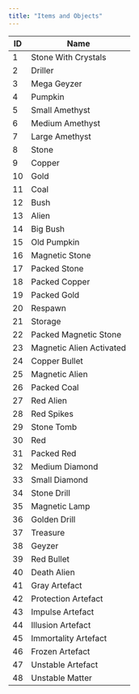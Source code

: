 ```yaml
---
title: "Items and Objects"
---
```


| ID  | Name                     |
| --- | ------------------------ |
| 1   | Stone With Crystals      |
| 2   | Driller                  |
| 3   | Mega Geyzer              |
| 4   | Pumpkin                  |
| 5   | Small Amethyst           |
| 6   | Medium Amethyst          |
| 7   | Large Amethyst           |
| 8   | Stone                    |
| 9   | Copper                   |
| 10  | Gold                     |
| 11  | Coal                     |
| 12  | Bush                     |
| 13  | Alien                    |
| 14  | Big Bush                 |
| 15  | Old Pumpkin              |
| 16  | Magnetic Stone           |
| 17  | Packed Stone             |
| 18  | Packed Copper            |
| 19  | Packed Gold              |
| 20  | Respawn                  |
| 21  | Storage                  |
| 22  | Packed Magnetic Stone    |
| 23  | Magnetic Alien Activated |
| 24  | Copper Bullet            |
| 25  | Magnetic Alien           |
| 26  | Packed Coal              |
| 27  | Red Alien                |
| 28  | Red Spikes               |
| 29  | Stone Tomb               |
| 30  | Red                      |
| 31  | Packed Red               |
| 32  | Medium Diamond           |
| 33  | Small Diamond            |
| 34  | Stone Drill              |
| 35  | Magnetic Lamp            |
| 36  | Golden Drill             |
| 37  | Treasure                 |
| 38  | Geyzer                   |
| 39  | Red Bullet               |
| 40  | Death Alien              |
| 41  | Gray Artefact            |
| 42  | Protection Artefact      |
| 43  | Impulse Artefact         |
| 44  | Illusion Artefact        |
| 45  | Immortality Artefact     |
| 46  | Frozen Artefact          |
| 47  | Unstable Artefact        |
| 48  | Unstable Matter          |
